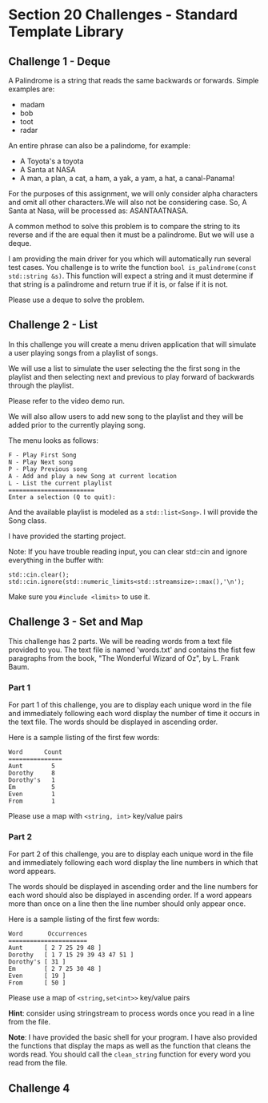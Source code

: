 # Section 20 Challenges - Standard Template Library

## Challenge 1 - Deque

A Palindrome is a string that reads the same backwards or forwards. Simple examples are:
- madam
- bob
- toot
- radar

An entire phrase can also be a palindome, for example:
- A Toyota's a toyota
- A Santa at NASA
- A man, a plan, a cat, a ham, a yak, a yam, a hat, a canal-Panama!

For the purposes of this assignment, we will only consider alpha characters and omit all other characters.We will also not be considering case. So, A Santa at Nasa, will be processed as: ASANTAATNASA.

A common method to solve this problem is to compare the string to its reverse and if the are equal then it must be a palindrome. But we will use a deque.

I am providing the main driver for you which will automatically run several test cases. You challenge is to write the function `bool is_palindrome(const std::string &s)`. This function will expect a string and it must determine if that string is a palindrome and return true if it is, or false if it is not.

Please use a deque to solve the problem.

## Challenge 2 - List

In this challenge you will create a menu driven application that will simulate a user playing songs from a playlist of songs.

We will use a list to simulate the user selecting the the first song in the playlist and then selecting next and previous to play forward of backwards through the playlist.

Please refer to the video demo run.

We will also allow users to add new song to the playlist and they will be added prior to the currently playing song.

The menu looks as follows:

```
F - Play First Song
N - Play Next song
P - Play Previous song
A - Add and play a new Song at current location
L - List the current playlist
========================
Enter a selection (Q to quit):
```

And the available playlist is modeled as a `std::list<Song>`. I will provide the Song class.

I have provided the starting project.

Note:
If you have trouble reading input, you can clear std::cin and ignore everything in the buffer with:

```
std::cin.clear();
std::cin.ignore(std::numeric_limits<std::streamsize>::max(),'\n');
```

Make sure you `#include <limits>` to use it.

## Challenge 3 - Set and Map

This challenge has 2 parts. We will be reading words from a text file provided to you. The text file is named 'words.txt' and contains the fist few paragraphs from the book, "The Wonderful Wizard of Oz", by L. Frank Baum.

### Part 1

For part 1 of this challenge, you are to display each unique word in the file and immediately following each word display the number of time it occurs in the text file. The words should be displayed in ascending order.

Here is a sample listing of the first few words:

```
Word      Count
===============
Aunt        5
Dorothy     8
Dorothy's   1
Em          5
Even        1
From        1
```

Please use a map with `<string, int>` key/value pairs

### Part 2

For part 2 of this challenge, you are to display each unique word in the file and immediately following each word display the line numbers in which that word appears.

The words should be displayed in ascending order and the line numbers for each word should also be displayed in ascending order. If a word appears more than once on a line then the line number should only appear once.

Here is a sample listing of the first few words:

```
Word       Occurrences
======================
Aunt      [ 2 7 25 29 48 ]
Dorothy   [ 1 7 15 29 39 43 47 51 ]
Dorothy's [ 31 ]
Em        [ 2 7 25 30 48 ]
Even      [ 19 ]
From      [ 50 ]
```

Please use a map of `<string,set<int>>` key/value pairs

**Hint**: consider using stringstream to process words once you read in a line from the file.

**Note**: I have provided the basic shell for your program. I have also provided the functions that display the maps as well as the function that cleans the words read. You should call the `clean_string` function for every word  you read from the file.

## Challenge 4
